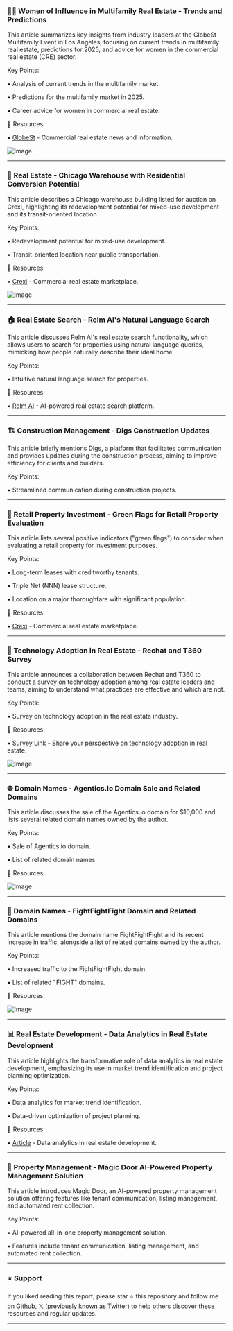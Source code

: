 ### 👩‍💼 Women of Influence in Multifamily Real Estate - Trends and Predictions

This article summarizes key insights from industry leaders at the GlobeSt Multifamily Event in Los Angeles, focusing on current trends in multifamily real estate, predictions for 2025, and advice for women in the commercial real estate (CRE) sector.


Key Points:

•  Analysis of current trends in the multifamily market.

•  Predictions for the multifamily market in 2025.

•  Career advice for women in commercial real estate.


🔗 Resources:

• [GlobeSt](https://www.globest.com/) - Commercial real estate news and information.

![Image](https://pbs.twimg.com/media/GjDVmCJXgAAN4q3.jpg)


---

### 🏢 Real Estate - Chicago Warehouse with Residential Conversion Potential

This article describes a Chicago warehouse building listed for auction on Crexi, highlighting its redevelopment potential for mixed-use development and its transit-oriented location.


Key Points:

• Redevelopment potential for mixed-use development.

• Transit-oriented location near public transportation.


🔗 Resources:

• [Crexi](https://www.crexi.com/) - Commercial real estate marketplace.

![Image](https://pbs.twimg.com/media/GjCsDvwakAAPBMb?format=jpg&name=small)


---

### 🏠 Real Estate Search - Relm AI's Natural Language Search

This article discusses Relm AI's real estate search functionality, which allows users to search for properties using natural language queries, mimicking how people naturally describe their ideal home.


Key Points:

•  Intuitive natural language search for properties.


🔗 Resources:

• [Relm AI](https://www.relm.ai/) - AI-powered real estate search platform.


---

### 🏗️ Construction Management - Digs Construction Updates

This article briefly mentions Digs, a platform that facilitates communication and provides updates during the construction process, aiming to improve efficiency for clients and builders.


Key Points:

• Streamlined communication during construction projects.


---

### 🏬 Retail Property Investment - Green Flags for Retail Property Evaluation

This article lists several positive indicators ("green flags") to consider when evaluating a retail property for investment purposes.


Key Points:

• Long-term leases with creditworthy tenants.

• Triple Net (NNN) lease structure.

• Location on a major thoroughfare with significant population.


🔗 Resources:

• [Crexi](https://www.crexi.com/) - Commercial real estate marketplace.



---

### 🤝 Technology Adoption in Real Estate - Rechat and T360 Survey

This article announces a collaboration between Rechat and T360 to conduct a survey on technology adoption among real estate leaders and teams, aiming to understand what practices are effective and which are not.


Key Points:

• Survey on technology adoption in the real estate industry.


🔗 Resources:

• [Survey Link](https://lnkd.in/gEKMHWTY) - Share your perspective on technology adoption in real estate.

![Image](https://pbs.twimg.com/media/Gi9Aq65XcAASMYf?format=png&name=small)


---

### 🌐 Domain Names - Agentics.io Domain Sale and Related Domains

This article discusses the sale of the Agentics.io domain for $10,000 and lists several related domain names owned by the author.


Key Points:

•  Sale of Agentics.io domain.

•  List of related domain names.


🔗 Resources:


![Image](https://pbs.twimg.com/media/GhiYO7hXQAAWKPi?format=jpg&name=small)


---

### 🥊 Domain Names - FightFightFight Domain and Related Domains

This article mentions the domain name FightFightFight and its recent increase in traffic, alongside a list of related domains owned by the author.


Key Points:

• Increased traffic to the FightFightFight domain.

• List of related "FIGHT" domains.


🔗 Resources:

![Image](https://pbs.twimg.com/media/GhmNRQDWgAA3NKX?format=jpg&name=small)


---

### 📊 Real Estate Development - Data Analytics in Real Estate Development

This article highlights the transformative role of data analytics in real estate development, emphasizing its use in market trend identification and project planning optimization.


Key Points:

• Data analytics for market trend identification.

• Data-driven optimization of project planning.


🔗 Resources:

• [Article](https://hubs.ly/Q03320dC0) -  Data analytics in real estate development.


---

### 🚀 Property Management - Magic Door AI-Powered Property Management Solution

This article introduces Magic Door, an AI-powered property management solution offering features like tenant communication, listing management, and automated rent collection.


Key Points:

• AI-powered all-in-one property management solution.

• Features include tenant communication, listing management, and automated rent collection.


---

### ⭐️ Support

If you liked reading this report, please star ⭐️ this repository and follow me on [Github](https://github.com/Drix10), [𝕏 (previously known as Twitter)](https://x.com/DRIX_10_) to help others discover these resources and regular updates.

---